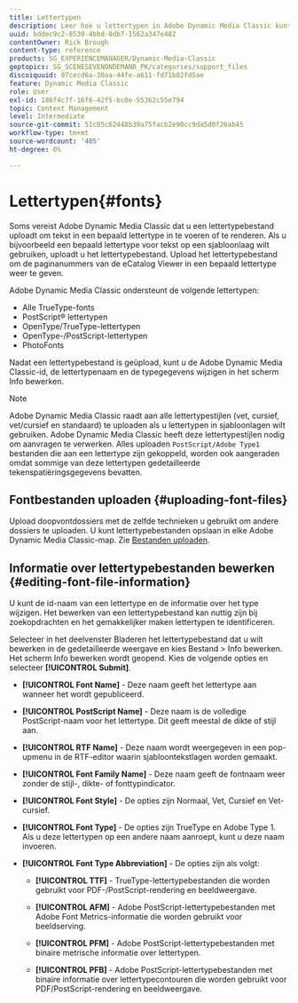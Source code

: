 ```yaml
---
title: Lettertypen
description: Leer hoe u lettertypen in Adobe Dynamic Media Classic kunt gebruiken.
uuid: bddec9c2-8530-4bbd-8db7-1562a347e482
contentOwner: Rick Brough
content-type: reference
products: SG_EXPERIENCEMANAGER/Dynamic-Media-Classic
geptopics: SG_SCENESEVENONDEMAND_PK/categories/support_files
discoiquuid: 97cecd6a-30aa-44fe-a611-fd71b02fd5ae
feature: Dynamic Media Classic
role: User
exl-id: 186f4c7f-16f6-42f5-bc0e-55362c55e794
topic: Content Management
level: Intermediate
source-git-commit: 51c05c62448b39a75facb2e90cc9da5d0f26ab45
workflow-type: tm+mt
source-wordcount: '405'
ht-degree: 0%

---
```


# Lettertypen{#fonts}

Soms vereist Adobe Dynamic Media Classic dat u een lettertypebestand uploadt om tekst in een bepaald lettertype in te voeren of te renderen. Als u bijvoorbeeld een bepaald lettertype voor tekst op een sjabloonlaag wilt gebruiken, uploadt u het lettertypebestand. Upload het lettertypebestand om de paginanummers van de eCatalog Viewer in een bepaald lettertype weer te geven.

Adobe Dynamic Media Classic ondersteunt de volgende lettertypen:

* Alle TrueType-fonts
* PostScript® lettertypen
* OpenType/TrueType-lettertypen
* OpenType-/PostScript-lettertypen
* PhotoFonts

Nadat een lettertypebestand is geüpload, kunt u de Adobe Dynamic Media Classic-id, de lettertypenaam en de typegegevens wijzigen in het scherm Info bewerken.

>[!NOTE]
>
>Adobe Dynamic Media Classic raadt aan alle lettertypestijlen (vet, cursief, vet/cursief en standaard) te uploaden als u lettertypen in sjabloonlagen wilt gebruiken. Adobe Dynamic Media Classic heeft deze lettertypestijlen nodig om aanvragen te verwerken. Alles uploaden `PostScript/Adobe Type1` bestanden die aan een lettertype zijn gekoppeld, worden ook aangeraden omdat sommige van deze lettertypen gedetailleerde tekenspatiëringsgegevens bevatten.

## Fontbestanden uploaden {#uploading-font-files}

Upload doopvontdossiers met de zelfde technieken u gebruikt om andere dossiers te uploaden. U kunt lettertypebestanden opslaan in elke Adobe Dynamic Media Classic-map. Zie [Bestanden uploaden](uploading-files.md#uploading_your_files).

## Informatie over lettertypebestanden bewerken {#editing-font-file-information}

U kunt de id-naam van een lettertype en de informatie over het type wijzigen. Het bewerken van een lettertypebestand kan nuttig zijn bij zoekopdrachten en het gemakkelijker maken lettertypen te identificeren.

Selecteer in het deelvenster Bladeren het lettertypebestand dat u wilt bewerken in de gedetailleerde weergave en kies Bestand > Info bewerken. Het scherm Info bewerken wordt geopend. Kies de volgende opties en selecteer **[!UICONTROL Submit]**.

* **[!UICONTROL Font Name]** - Deze naam geeft het lettertype aan wanneer het wordt gepubliceerd.

* **[!UICONTROL PostScript Name]** - Deze naam is de volledige PostScript-naam voor het lettertype. Dit geeft meestal de dikte of stijl aan.

* **[!UICONTROL RTF Name]** - Deze naam wordt weergegeven in een pop-upmenu in de RTF-editor waarin sjabloontekstlagen worden gemaakt.

* **[!UICONTROL Font Family Name]** - Deze naam geeft de fontnaam weer zonder de stijl-, dikte- of fonttypindicator.

* **[!UICONTROL Font Style]** - De opties zijn Normaal, Vet, Cursief en Vet-cursief.

* **[!UICONTROL Font Type]** - De opties zijn TrueType en Adobe Type 1. Als u deze lettertypen op een andere naam aanroept, kunt u deze naam invoeren.

* **[!UICONTROL Font Type Abbreviation]** - De opties zijn als volgt:

   * **[!UICONTROL TTF]** - TrueType-lettertypebestanden die worden gebruikt voor PDF-/PostScript-rendering en beeldweergave.

   * **[!UICONTROL AFM]** - Adobe PostScript-lettertypebestanden met Adobe Font Metrics-informatie die worden gebruikt voor beeldserving.

   * **[!UICONTROL PFM]** - Adobe PostScript-lettertypebestanden met binaire metrische informatie over lettertypen.

   * **[!UICONTROL PFB]** - Adobe PostScript-lettertypebestanden met binaire informatie over lettertypecontouren die worden gebruikt voor PDF/PostScript-rendering en beeldweergave.
